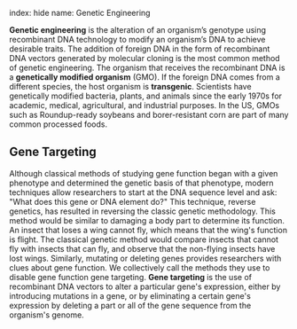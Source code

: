 index: hide
name: Genetic Engineering

 **Genetic engineering** is the alteration of an organism’s genotype using recombinant DNA technology to modify an organism’s DNA to achieve desirable traits. The addition of foreign DNA in the form of recombinant DNA vectors generated by molecular cloning is the most common method of genetic engineering. The organism that receives the recombinant DNA is a  **genetically modified organism** (GMO). If the foreign DNA comes from a different species, the host organism is  **transgenic**. Scientists have genetically modified bacteria, plants, and animals since the early 1970s for academic, medical, agricultural, and industrial purposes. In the US, GMOs such as Roundup-ready soybeans and borer-resistant corn are part of many common processed foods.

## Gene Targeting

Although classical methods of studying gene function began with a given phenotype and determined the genetic basis of that phenotype, modern techniques allow researchers to start at the DNA sequence level and ask: "What does this gene or DNA element do?" This technique, reverse genetics, has resulted in reversing the classic genetic methodology. This method would be similar to damaging a body part to determine its function. An insect that loses a wing cannot fly, which means that the wing's function is flight. The classical genetic method would compare insects that cannot fly with insects that can fly, and observe that the non-flying insects have lost wings. Similarly, mutating or deleting genes provides researchers with clues about gene function. We collectively call the methods they use to disable gene function gene targeting.  **Gene targeting** is the use of recombinant DNA vectors to alter a particular gene's expression, either by introducing mutations in a gene, or by eliminating a certain gene's expression by deleting a part or all of the gene sequence from the organism's genome.
